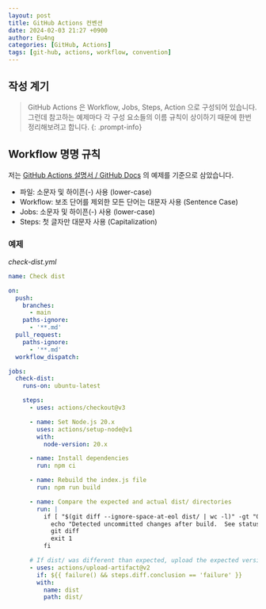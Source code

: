 ```yaml
---
layout: post
title: GitHub Actions 컨벤션
date: 2024-02-03 21:27 +0900
author: Eu4ng
categories: [GitHub, Actions]
tags: [git-hub, actions, workflow, convention]
---
```


## 작성 계기

> GitHub Actions 은 Workflow, Jobs, Steps, Action 으로 구성되어 있습니다. 
> 그런데 참고하는 예제마다 각 구성 요소들의 이름 규칙이 상이하기 때문에 한번 정리해보려고 합니다.
{: .prompt-info}

## Workflow 명명 규칙

저는 [GitHub Actions 설명서 / GitHub Docs](https://docs.github.com/ko/actions) 의 예제를 기준으로 삼았습니다.

- 파일: 소문자 및 하이픈(-) 사용 (lower-case)
- Workflow: 보조 단어를 제외한 모든 단어는 대문자 사용 (Sentence Case)
- Jobs: 소문자 및 하이픈(-) 사용 (lower-case)
- Steps: 첫 글자만 대문자 사용 (Capitalization)

### 예제

*check-dist.yml*
```yaml
name: Check dist

on:
  push:
    branches:
      - main
    paths-ignore:
      - '**.md'
  pull_request:
    paths-ignore:
      - '**.md'
  workflow_dispatch:

jobs:
  check-dist:
    runs-on: ubuntu-latest

    steps:
      - uses: actions/checkout@v3

      - name: Set Node.js 20.x
        uses: actions/setup-node@v1
        with:
          node-version: 20.x

      - name: Install dependencies
        run: npm ci

      - name: Rebuild the index.js file
        run: npm run build

      - name: Compare the expected and actual dist/ directories
        run: |
          if [ "$(git diff --ignore-space-at-eol dist/ | wc -l)" -gt "0" ]; then
            echo "Detected uncommitted changes after build.  See status below:"
            git diff
            exit 1
          fi

      # If dist/ was different than expected, upload the expected version as an artifact
      - uses: actions/upload-artifact@v2
        if: ${{ failure() && steps.diff.conclusion == 'failure' }}
        with:
          name: dist
          path: dist/
```
